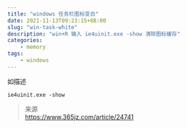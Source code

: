 ```yaml
---
title: "windows 任务栏图标变白"
date: 2021-11-13T09:23:15+08:00
slug: "win-task-white"
description: "win+R 输入 ie4uinit.exe -show 清除图标缓存"
categories:
    - memory
tags:  
    - windows    
---
```



如描述

```
ie4uinit.exe -show
```

> 来源  
> https://www.365jz.com/article/24741